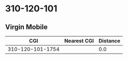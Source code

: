 # 310-120-101
## Virgin Mobile


| CGI | Nearest CGI | Distance |
|-----|-------------|----------|
| 310-120-101-1754 |  | 0.0 |
